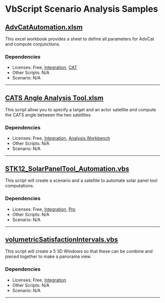 # VbScript Scenario Analysis Samples

## [AdvCatAutomation.xlsm](AdvCatAutomation.xlsm)

This excel workbook provides a sheet to define all parameters for AdvCat and compute conjunctions.

### Dependencies

* Licenses: Free, [Integration](https://www.agi.com/products/stk-systems-bundle/stk-integration), [CAT](https://www.agi.com/products/stk-specialized-modules/stk-conjunction-analysis-tool-cat)
* Other Scripts: N/A
* Scenario: N/A

---

## [CATS Angle Analysis Tool.xlsm](CATS%20Angle%20Analysis%20Tool.xlsm)

This script allow you to specify a target and an actor satellite and compute the CATS angle between the two satellites.

### Dependencies

* Licenses: Free, [Integration](https://www.agi.com/products/stk-systems-bundle/stk-integration), [Analysis Workbench](https://www.agi.com/products/stk-systems-bundle/stk-analysis-workbench)
* Other Scripts: N/A
* Scenario: N/A

---

## [STK12_SolarPanelTool_Automation.vbs](STK12_SolarPanelTool_Automation.vbs)

This script will create a scenario and a satellite to automate solar panel tool computations.

### Dependencies

* Licenses: Free, [Integration](https://www.agi.com/products/stk-systems-bundle/stk-integration), [Pro](https://www.agi.com/products/stk-systems-bundle/stk-professional)
* Other Scripts: N/A
* Scenario: N/A

---

## [volumetricSatisfactionIntervals.vbs](volumetricSatisfactionIntervals.vbs)

This script will create a 5 3D Windows so that these can be combine and pieced together to make a panorama view.

### Dependencies

* Licenses: Free, [Integration](https://www.agi.com/products/stk-systems-bundle/stk-integration)
* Other Scripts: N/A
* Scenario: N/A

---

